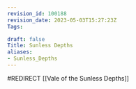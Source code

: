 ```yaml
---
revision_id: 100188
revision_date: 2023-05-03T15:27:23Z
Tags:

draft: false
Title: Sunless Depths
aliases:
- Sunless_Depths
---
```

#REDIRECT [[Vale of the Sunless Depths]]